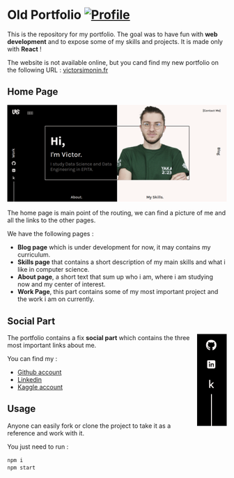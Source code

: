 # Old Portfolio [![Profile][title-img]][profile]

[title-img]:https://img.shields.io/badge/-Bictole-pink
[profile]:https://github.com/bictole

This is the repository for my portfolio. The goal was to have fun with **web development** and to expose some of my skills and projects. It is made only with **React** !

The website is not available online, but you cand find my new portfolio on the following URL : [victorsimonin.fr](victorsimonin.fr)

## Home Page


<img src="https://github.com/Bictole/Portfolio/blob/master/readme_images/home.png" alt="Home">

The home page is main point of the routing, we can find a picture of me and all the links to the other pages.

We have the following pages :

* **Blog page** which is under development for now, it may contains my curriculum. 
* **Skills page** that contains a short description of my main skills and what i like in computer science.
* **About page**, a short text that sum up who i am, where i am studying now and my center of interest. 
* **Work Page**, this part contains some of my most important project and the work i am on currently.


## Social Part

<img src="https://github.com/Bictole/Portfolio/blob/master/readme_images/social.png" align="right" alt="Social_part">

The portfolio contains a fix **social part** which contains the three most important links about me.

You can find my :
* [Github account](https://github.com/Bictole)
* [Linkedin](https://www.linkedin.com/in/victor-simonin/)
* [Kaggle account](https://www.kaggle.com/victorsimonin)


## Usage

Anyone can easily fork or clone the project to take it as a reference and work with it.

You just need to run :

```bash
npm i
npm start
```